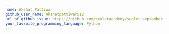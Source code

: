 ```yaml
---
name: Akshat Pattiwar
github_user_name: Akshatpattiwar512
url_of_github_issue: https://github.com/scaleracademy/scaler-september-open-source-challenge/issues/127
your_favroite_programming_language: Python
---
```

 
